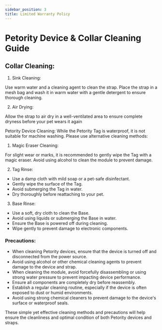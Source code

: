 ```yaml
---
sidebar_position: 3
title: Limited Warranty Policy
---
```


# Petority Device & Collar Cleaning Guide
## Collar Cleaning:
1. Sink Cleaning:

Use warm water and a cleaning agent to clean the strap. Place the strap in a mesh bag and wash it in warm water with a gentle detergent to ensure thorough cleaning.

2. Air Drying:

Allow the strap to air dry in a well-ventilated area to ensure complete dryness before your pet wears it again

Petority Device Cleaning:
While the Petority Tag is waterproof, it is not suitable for machine washing. Please use alternative cleaning methods:

1. Magic Eraser Cleaning:

For slight wear or marks, it is recommended to gently wipe the Tag with a magic eraser. Avoid using alcohol to clean the module to prevent damage.

2. Tag Rinse:

+ Use a damp cloth with mild soap or a pet-safe disinfectant.
+ Gently wipe the surface of the Tag.
+ Avoid submerging the Tag in water.
+ Dry thoroughly before reattaching to your pet.
3. Base Rinse:
+ Use a soft, dry cloth to clean the Base.
+ Avoid using liquids or submerging the Base in water.
+ Ensure the Base is powered off during cleaning.
+ Wipe gently to prevent damage to electronic components.

### Precautions:
+ When cleaning Petority devices, ensure that the device is turned off and disconnected from the power source.
+ Avoid using alcohol or other chemical cleaning agents to prevent damage to the device and strap.
+ When cleaning the module, avoid forcefully disassembling or using strong water pressure to prevent impacting device performance.
+ Ensure all components are completely dry before reassembly.
+ Establish a regular cleaning routine, especially if the device is often exposed to dust or humid environments.
+ Avoid using strong chemical cleaners to prevent damage to the device's surface or waterproof seals.

These simple yet effective cleaning methods and precautions will help ensure the cleanliness and optimal condition of both Petority devices and straps.